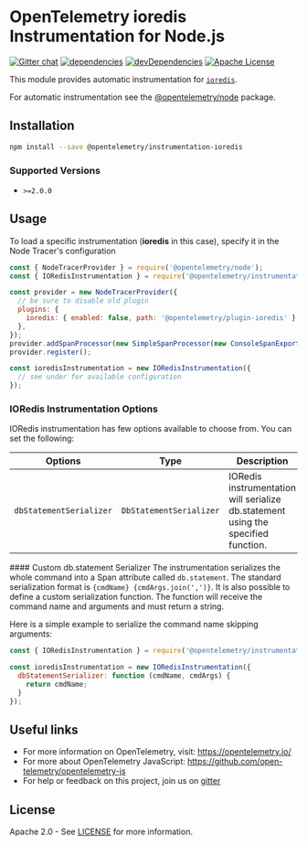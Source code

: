 # OpenTelemetry ioredis Instrumentation for Node.js

[![Gitter chat][gitter-image]][gitter-url]
[![dependencies][dependencies-image]][dependencies-url]
[![devDependencies][devDependencies-image]][devDependencies-url]
[![Apache License][license-image]][license-image]

This module provides automatic instrumentation for [`ioredis`](https://github.com/luin/ioredis).

For automatic instrumentation see the
[@opentelemetry/node](https://github.com/open-telemetry/opentelemetry-js/tree/master/packages/opentelemetry-node) package.

## Installation

```sh
npm install --save @opentelemetry/instrumentation-ioredis
```

### Supported Versions
 - `>=2.0.0`

## Usage

To load a specific instrumentation (**ioredis** in this case), specify it in the Node Tracer's configuration

```javascript
const { NodeTracerProvider } = require('@opentelemetry/node');
const { IORedisInstrumentation } = require('@opentelemetry/instrumentation-ioredis');

const provider = new NodeTracerProvider({
  // be sure to disable old plugin
  plugins: {
    ioredis: { enabled: false, path: '@opentelemetry/plugin-ioredis' }
  },
});
provider.addSpanProcessor(new SimpleSpanProcessor(new ConsoleSpanExporter()));
provider.register();

const ioredisInstrumentation = new IORedisInstrumentation({
  // see under for available configuration
});

```

### IORedis Instrumentation Options

IORedis instrumentation has few options available to choose from. You can set the following:

| Options | Type | Description |
| ------- | ---- | ----------- |
| `dbStatementSerializer` | `DbStatementSerializer` | IORedis instrumentation will serialize db.statement using the specified function. |

#### Custom db.statement Serializer
The instrumentation serializes the whole command into a Span attribute called `db.statement`. The standard serialization format is `{cmdName} {cmdArgs.join(',')}`.
It is also possible to define a custom serialization function. The function will receive the command name and arguments and must return a string.

Here is a simple example to serialize the command name skipping arguments:

```javascript
const { IORedisInstrumentation } = require('@opentelemetry/instrumentation-ioredis');

const ioredisInstrumentation = new IORedisInstrumentation({
  dbStatementSerializer: function (cmdName, cmdArgs) {
    return cmdName;
  }
});

```

## Useful links

- For more information on OpenTelemetry, visit: <https://opentelemetry.io/>
- For more about OpenTelemetry JavaScript: <https://github.com/open-telemetry/opentelemetry-js>
- For help or feedback on this project, join us on [gitter][gitter-url]

## License

Apache 2.0 - See [LICENSE][license-url] for more information.

[gitter-image]: https://badges.gitter.im/open-telemetry/opentelemetry-js.svg
[gitter-url]: https://gitter.im/open-telemetry/opentelemetry-node?utm_source=badge&utm_medium=badge&utm_campaign=pr-badge&utm_content=badge
[license-url]: https://github.com/open-telemetry/opentelemetry-js/blob/master/LICENSE
[license-image]: https://img.shields.io/badge/license-Apache_2.0-green.svg?style=flat
[dependencies-image]: https://david-dm.org/open-telemetry/opentelemetry-js/status.svg?path=packages/opentelemetry-instrumentation-ioredis
[dependencies-url]: https://david-dm.org/open-telemetry/opentelemetry-js?path=packages%2Fopentelemetry-instrumentation-ioredis
[devDependencies-image]: https://david-dm.org/open-telemetry/opentelemetry-js/dev-status.svg?path=packages/opentelemetry-instrumentation-ioredis
[devDependencies-url]: https://david-dm.org/open-telemetry/opentelemetry-js?path=packages%2Fopentelemetry-instrumentation-ioredis&type=dev
